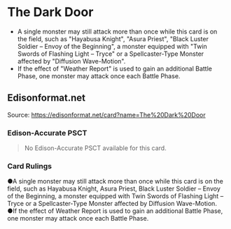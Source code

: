 # The Dark Door

*   A single monster may still attack more than once while this card is on the field, such as "Hayabusa Knight", "Asura Priest", "Black Luster Soldier – Envoy of the Beginning", a monster equipped with "Twin Swords of Flashing Light – Tryce" or a Spellcaster-Type Monster affected by "Diffusion Wave-Motion".
*   If the effect of "Weather Report" is used to gain an additional Battle Phase, one monster may attack once each Battle Phase.

## Edisonformat.net

Source: https://edisonformat.net/card?name=The%20Dark%20Door

### Edison-Accurate PSCT

> No Edison-Accurate PSCT available for this card.

### Card Rulings

●A single monster may still attack more than once while this card is on the field, such as Hayabusa Knight, Asura Priest, Black Luster Soldier – Envoy of the Beginning, a monster equipped with Twin Swords of Flashing Light – Tryce or a Spellcaster-Type Monster affected by Diffusion Wave-Motion.
●If the effect of Weather Report is used to gain an additional Battle Phase, one monster may attack once each Battle Phase.
            